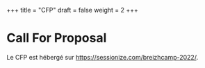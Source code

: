 +++
title = "CFP"
draft = false
weight = 2
+++

# Call For Proposal

Le CFP est hébergé sur https://sessionize.com/breizhcamp-2022/.

